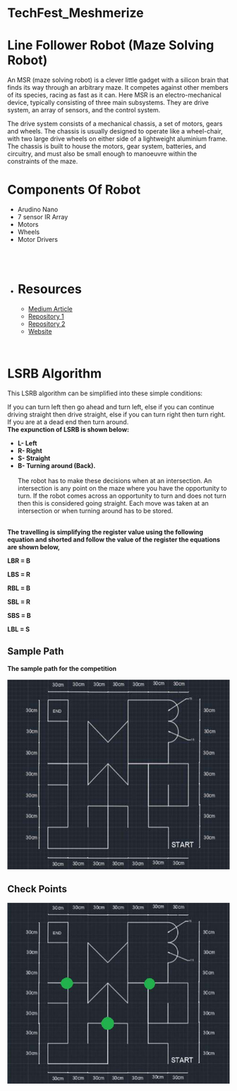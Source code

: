 # TechFest_Meshmerize

# Line Follower Robot (Maze Solving Robot) <br>
An MSR (maze solving robot) is a clever little gadget with a silicon brain that finds its way through an arbitrary maze. It competes against other members of its species, racing as fast as it can. Here MSR is an electro-mechanical device, typically consisting of three main subsystems. They are drive system, an array of sensors, and the control system.

The drive system consists of a mechanical chassis, a set of motors, gears and wheels. The chassis is usually designed to operate like a wheel-chair, with two large drive wheels on either side of a lightweight aluminium frame. The chassis is built to house the motors, gear system, batteries, and circuitry, and must also be small enough to manoeuvre within the constraints of the maze.



# Components Of Robot
- Arudino Nano
- 7 sensor IR Array
- Motors
- Wheels
- Motor Drivers

<br><br>

* # Resources
    - [Medium Article]( https://towardinfinity.medium.com/coding-a-line-follower-robot-using-lsrb-and-finding-the-shortest-path-d906ffec71d)
    - [Repository 1](https://github.com/Chamal-Peiris/arduino-line-follow-robot-with-pid-algorithm/blob/main/pid%20line%20follow.ino#L26)
    - [Repository 2](https://github.com/utk7arsh/Autonomous-LFR-EE3-Spring-2022/blob/main/PID_car_code.ino)
	- [Website](https://embedjournal.com/shortest-path-line-follower-robot-logic-revealed/#:~:text=The%20secret%20behind%20the%20shortest,remembering%20and%20some%20are%20not)

<br>

# LSRB Algorithm
This LSRB algorithm can be simplified into these simple conditions:

If you can turn left then go ahead and turn left,
else if you can continue driving straight then drive straight,
else if you can turn right then turn right.
If you are at a dead end then turn around.
<br><b>
The expunction of LSRB is shown below:
- L- Left
- R- Right
- S- Straight
- B- Turning around (Back).</b><br><br>
The robot has to make these decisions when at an intersection. An intersection is any point on the maze where you have the opportunity to turn. If the robot comes across an opportunity to turn and does not turn then this is considered going straight. Each move was taken at an intersection or when turning around has to be stored.<br><br>

<b>
The travelling is simplifying the register value using the following equation and shorted and follow the value of the register the equations are shown below,

LBR = B

LBS = R

RBL = B

SBL = R

SBS = B

LBL = S<b>

## Sample Path
The sample path for the competition <br><br>
![Sample Path](SamplePath.png)



## Check Points


![Check Points](Checkpoints.png)
